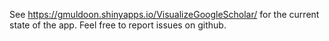 See https://gmuldoon.shinyapps.io/VisualizeGoogleScholar/ for the current state of the app. Feel free to report issues on github.